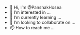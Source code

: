 - 👋 Hi, I’m @PanshakHosea
- 👀 I’m interested in ...
- 🌱 I’m currently learning ...
- 💞️ I’m looking to collaborate on ...
- 📫 How to reach me ...

<!---
PanshakHosea/PanshakHosea is a ✨ special ✨ repository because its `README.md` (this file) appears on your GitHub profile.
You can click the Preview link to take a look at your changes.
--->
